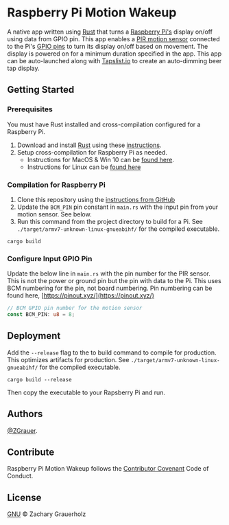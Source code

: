 # Raspberry Pi Motion Wakeup

A native app written using [Rust](https://www.rust-lang.org/) that turns a [Raspberry Pi's](https://www.raspberrypi.org/) display on/off using data from GPIO pin.  This app enables a [PIR motion sensor](http://www.image.micros.com.pl/_dane_techniczne_auto/cz%20am312.pdf) connected to the Pi's [GPIO pins](https://www.raspberrypi.org/documentation/hardware/raspberrypi/gpio/README.md) to turn its display on/off based on movement.  The display is powered on for a minimum duration specified in the app. This app can be auto-launched along with [Tapslist.io](https://taplist.io/help/raspberry-pi-setup) to create an auto-dimming beer tap display.

## Getting Started

### Prerequisites

You must have Rust installed and cross-compilation configured for a Raspberry Pi.

1. Download and install [Rust](https://www.rust-lang.org/tools/install) using these [instructions](https://docs.npmjs.com/getting-started/installing-node).
2. Setup cross-compilation for Raspberry Pi as needed.
    * Instructions for MacOS & Win 10 can be [found here](https://dev.to/h_ajsf/cross-compiling-rust-for-raspberry-pi-4iai).
    * Instructions for Linux can be [found here](https://hackernoon.com/compiling-rust-for-the-raspberry-pi-49fdcd7df658)

### Compilation for Raspberry Pi

1. Clone this repository using the [instructions from GitHub](https://help.github.com/articles/cloning-a-repository/)
2. Update the `BCM_PIN` pin constant in `main.rs` with the input pin from your motion sensor.  See below.
3. Run this command from the project directory to build for a Pi.  See `./target/armv7-unknown-linux-gnueabihf/` for the compiled executable.

```shell
cargo build
```

### Configure Input GPIO Pin

Update the below line in `main.rs` with the pin number for the PIR sensor.  This is not the power or ground pin but the pin with data to the Pi.  This uses BCM numbering for the pin, not board numbering.  Pin numbering can be found here, [https://pinout.xyz/](https://pinout.xyz/)

```rust
// BCM GPIO pin number for the motion sensor
const BCM_PIN: u8 = 8;
```

## Deployment

Add the `--release` flag to the to build command to compile for production. This optimizes artifacts for production. See `./target/armv7-unknown-linux-gnueabihf/` for the compiled executable.

```shell
cargo build --release
```

Then copy the executable to your Rapsberry Pi and run.

## Authors

[@ZGrauer](https://github.com/ZGrauer).

## Contribute

Raspberry Pi Motion Wakeup follows the [Contributor Covenant](http://contributor-covenant.org/version/1/3/0/) Code of Conduct.

## License

[GNU](LICENSE) © Zachary Grauerholz
